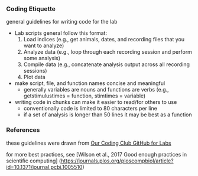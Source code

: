 ### Coding Etiquette ###
general guidelines for writing code for the lab

* Lab scripts general follow this format:
  1. Load indices (e.g., get animals, dates, and recording files that you want to analyze)
  2. Analyze data (e.g., loop through each recording session and perform some analysis)
  3. Compile data (e.g., concatenate analysis output across all recording sessions)
  4. Plot data
* make script, file, and function names concise and meaningful
  * generally variables are nouns and functions are verbs (e.g., getstimulustimes = function, stimtimes = variable)
* writing code in chunks can make it easier to read/for others to use
  * conventionally code is limited to 80 characters per line
  * if a set of analysis is longer than 50 lines it may be best as a function

### References ###
these  guidelines were drawn from [Our Coding Club GitHub for Labs](https://ourcodingclub.github.io/2017/05/15/git-for-labs.html)

for more best practices, see [Wilson et al., 2017 Good enough practices in scientific computing]
(https://journals.plos.org/ploscompbiol/article?id=10.1371/journal.pcbi.1005510)

